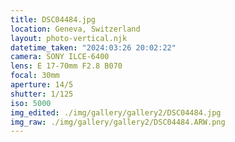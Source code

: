 ```yaml
---
title: DSC04484.jpg
location: Geneva, Switzerland
layout: photo-vertical.njk
datetime_taken: "2024:03:26 20:02:22"
camera: SONY ILCE-6400
lens: E 17-70mm F2.8 B070
focal: 30mm
aperture: 14/5
shutter: 1/125
iso: 5000
img_edited: ./img/gallery/gallery2/DSC04484.jpg
img_raw: ./img/gallery/gallery2/DSC04484.ARW.png
---
```

